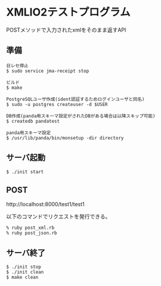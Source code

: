 # XMLIO2テストプログラム

POSTメソッドで入力されたxmlをそのまま返すAPI

## 準備

```
日レセ停止
$ sudo service jma-receipt stop

ビルド
$ make

PostgreSQLユーザ作成(ident認証するためログインユーザと同名)
$ sudo -u postgres createuser -d $USER

DB作成(panda用スキーマ設定がされたDBがある場合は以降スキップ可能)
$ createdb pandatest

panda用スキーマ設定
$ /usr/lib/panda/bin/monsetup -dir directory
```

## サーバ起動

```
$ ./init start
```

## POST

http://localhost:8000/test1/test1

以下のコマンドでリクエストを発行できる。

```
% ruby post_xml.rb
% ruby post_json.rb
```


## サーバ終了

```
$ ./init stop
$ ./init clean
$ make clean
```
